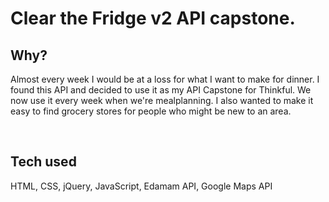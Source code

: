 <h1>Clear the Fridge v2 API capstone.</h1>
<!-- <br>
<img src="https://github.com/argledargle/clear-the-fridge-api-capstone/blob/master/img/screenshot.png">
<br> -->
<h2>Why?</h2>
<p>Almost every week I would be at a loss for what I want to make for dinner. I found this API and decided to use it as my API Capstone for Thinkful. We now use it every week when we're mealplanning. I also wanted to make it easy to find grocery stores for people who might be new to an area.</p>
<br>
<h2>Tech used</h2>
<p>HTML, CSS, jQuery, JavaScript, Edamam API, Google Maps API</p>